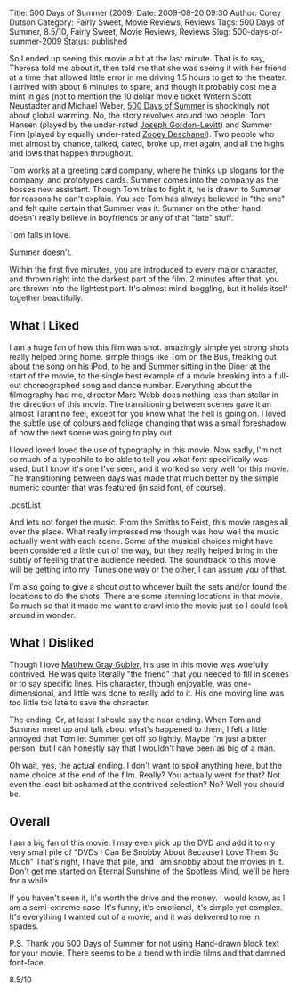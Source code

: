 Title: 500 Days of Summer (2009)
Date: 2009-08-20 09:30
Author: Corey Dutson
Category: Fairly Sweet, Movie Reviews, Reviews
Tags: 500 Days of Summer, 8.5/10, Fairly Sweet, Movie Reviews, Reviews
Slug: 500-days-of-summer-2009
Status: published

So I ended up seeing this movie a bit at the last minute. That is to
say, Theresa told me about it, then told me that she was seeing it with
her friend at a time that allowed little error in me driving 1.5 hours
to get to the theater. I arrived with about 6 minutes to spare, and
though it probably cost me a mint in gas (not to mention the 10 dollar
movie ticket  Writern Scott Neustadter and Michael
Weber, [500 Days of
Summer](http://www.foxsearchlight.com/500daysofsummer/ "Fox Searchlight: 500 Days of Summer")
is shockingly not about global warming. No, the story revolves around
two people: Tom Hansen (played by the under-rated [Joseph
Gordon-Levitt](http://www.imdb.com/name/nm0330687/ "IMDB: Joseph Gordon-Levitt"))
and Summer Finn (played by equally under-rated [Zooey
Deschanel](http://www.imdb.com/name/nm0221046/ "IMDB: Zooey Deschanel")).
Two people who met almost by chance, talked, dated, broke up, met again,
and all the highs and lows that happen throughout.

Tom works at a greeting card company, where he thinks up slogans for the
company, and prototypes cards. Summer comes into the company as the
bosses new assistant. Though Tom tries to fight it, he is drawn to
Summer for reasons he can't explain. You see Tom has always believed in
"the one" and felt quite certain that Summer was it. Summer on the other
hand doesn't really believe in boyfriends or any of that "fate" stuff.

Tom falls in love.

Summer doesn't.

Within the first five minutes, you are introduced to every major
character, and thrown right into the darkest part of the film. 2 minutes
after that, you are thrown into the lightest part. It's almost
mind-boggling, but it holds itself together beautifully.

What I Liked
------------

I am a huge fan of how this film was shot. amazingly simple yet strong
shots really helped bring home. simple things like Tom on the Bus,
freaking out about the song on his iPod, to he and Summer sitting in the
Diner at the start of the movie, to the single best example of a movie
breaking into a full-out choreographed song and dance number. Everything
about the filmography had me, director Marc Webb does nothing less than
stellar in the direction of this movie. The transitioning between scenes
gave it an almost Tarantino feel, except for you know what the hell is
going on. I loved the subtle use of colours and foliage changing that
was a small foreshadow of how the next scene was going to play out.

I loved loved loved the use of typography in this movie. Now sadly, I'm
not so much of a typophile to be able to tell you what font specifically
was used, but I know it's one I've seen, and it worked so very well for
this movie. The transitioning between days was made that much better by
the simple numeric counter that was featured (in said font, of course).

.postList

And lets not forget the music. From the Smiths to Feist, this movie
ranges all over the place. What really impressed me though was how well
the music actually went with each scene. Some of the musical choices
might have been considered a little out of the way, but they really
helped bring in the subtly of feeling that the audience needed. The
soundtrack to this movie will be getting into my iTunes one way or the
other, I can assure you of that.

I'm also going to give a shout out to whoever built the sets and/or
found the locations to do the shots. There are some stunning locations
in that movie. So much so that it made me want to crawl into the movie
just so I could look around in wonder.

What I Disliked
---------------

Though I love [Matthew Gray
Gubler](http://www.imdb.com/name/nm1693763/ "IMDB: Matthew Gray Gubler"),
his use in this movie was woefully contrived. He was quite literally
"the friend" that you needed to fill in scenes or to say specific lines.
His character, though enjoyable, was one-dimensional, and little was
done to really add to it. His one moving line was too little too late to
save the character.

The ending. Or, at least I should say the near ending. When Tom and
Summer meet up and talk about what's happened to them, I felt a little
annoyed that Tom let Summer get off so lightly. Maybe I'm just a bitter
person, but I can honestly say that I wouldn't have been as big of a
man.

Oh wait, yes, the actual ending. I don't want to spoil anything here,
but the name choice at the end of the film. Really? You actually went
for that? Not even the least bit ashamed at the contrived selection? No?
Well you should be.

Overall
-------

I am a big fan of this movie. I may even pick up the DVD and add it to
my very small pile of "DVDs I Can Be Snobby About Because I Love Them So
Much" That's right, I have that pile, and I am snobby about the movies
in it. Don't get me started on Eternal Sunshine of the Spotless Mind,
we'll be here for a while.

If you haven't seen it, it's worth the drive and the money. I would
know, as I am a semi-extreme case. It's funny, it's emotional, it's
simple yet complex. It's everything I wanted out of a movie, and it was
delivered to me in spades.

P.S. Thank you 500 Days of Summer for not using Hand-drawn block text
for your movie. There seems to be a trend with indie films and that
damned font-face.

8.5/10
